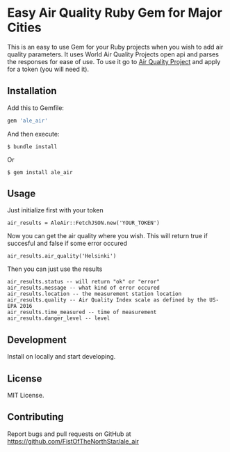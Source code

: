 # Easy Air Quality Ruby Gem for Major Cities

This is an easy to use Gem for your Ruby projects when you wish to add air quality parameters. It uses World Air Quality Projects open api and parses the responses for ease of use. To use it go to [Air Quality Project](aqicn.org) and apply for a token (you will need it).

## Installation

Add this to Gemfile:

```ruby
gem 'ale_air'
```

And then execute:

    $ bundle install
 
Or

    $ gem install ale_air

## Usage

Just initialize first with your token

    air_results = AleAir::FetchJSON.new('YOUR_TOKEN')

Now you can get the air quality where you wish. This will return true if succesful and false if some error occured

    air_results.air_quality('Helsinki')

Then you can just use the results

    air_results.status -- will return "ok" or "error"
    air_results.message -- what kind of error occured
    air_results.location -- the measurement station location
    air_results.quality -- Air Quality Index scale as defined by the US-EPA 2016
    air_results.time_measured -- time of measurement
    air_results.danger_level -- level

## Development

Install on locally and start developing. 

## License

MIT License.

## Contributing

Report bugs and pull requests on GitHub at https://github.com/FistOfTheNorthStar/ale_air 

